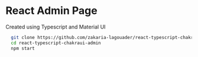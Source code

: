 # React Admin Page
Created using Typescript and Material UI

```bash
  git clone https://github.com/zakaria-lagouader/react-typescript-chakraui-admin.git
  cd react-typescript-chakraui-admin
  npm start
```
